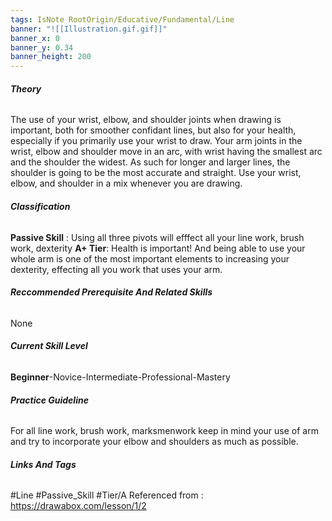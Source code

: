 ```yaml
---
tags: IsNote RootOrigin/Educative/Fundamental/Line 
banner: "![[Illustration.gif.gif]]"
banner_x: 0
banner_y: 0.34
banner_height: 200
---
```


###### **_Theory_**
The use of your wrist, elbow, and shoulder joints when drawing is important, both for smoother confidant lines, but also for your health, especially if you primarily use your wrist to draw. Your arm joints in the wrist, elbow and shoulder move in an arc, with wrist having the smallest arc and the shoulder the widest. As such for longer and larger lines, the shoulder is going to be the most accurate and straight. Use your wrist, elbow, and shoulder in a mix whenever you are drawing. 

###### **_Classification_**
**Passive Skill** : Using all three pivots will efffect all your line work, brush work, dexterity 
**A+ Tier**: Health is important! And being able to use your whole arm is one of the most important elements to increasing your dexterity, effecting all you work that uses your arm.

###### **_Reccommended Prerequisite And Related Skills_**
None

###### **_Current Skill Level_**
**Beginner**-Novice-Intermediate-Professional-Mastery

###### **_Practice Guideline_**
For all line work, brush work, marksmenwork keep in mind your use of arm and try to incorporate your elbow and shoulders as much as possible.

###### **_Links And Tags_**
#Line #Passive_Skill #Tier/A
Referenced from : https://drawabox.com/lesson/1/2
